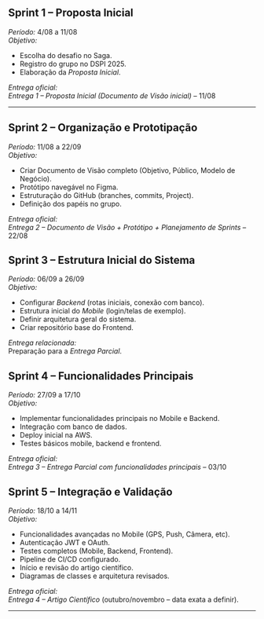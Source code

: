 ## Sprint 1 – Proposta Inicial  
*Período:* 4/08 a 11/08  
*Objetivo:*  
- Escolha do desafio no Saga.  
- Registro do grupo no DSPI 2025.  
- Elaboração da *Proposta Inicial*.  

*Entrega oficial:*  
 *Entrega 1 – Proposta Inicial (Documento de Visão inicial)* – 11/08  

---

## Sprint 2 – Organização e Prototipação  
*Período:* 11/08 a 22/09  
*Objetivo:*  
- Criar Documento de Visão completo (Objetivo, Público, Modelo de Negócio).  
- Protótipo navegável no Figma.  
- Estruturação do GitHub (branches, commits, Project).  
- Definição dos papéis no grupo.  

*Entrega oficial:*  
 *Entrega 2 – Documento de Visão + Protótipo + Planejamento de Sprints* – 22/08  

 ## Sprint 3 – Estrutura Inicial do Sistema  
*Período:* 06/09 a 26/09  
*Objetivo:*  
- Configurar *Backend* (rotas iniciais, conexão com banco).  
- Estrutura inicial do *Mobile* (login/telas de exemplo).  
- Definir arquitetura geral do sistema.  
- Criar repositório base do Frontend.  

*Entrega relacionada:*  
Preparação para a *Entrega Parcial*.  

## Sprint 4 – Funcionalidades Principais  
*Período:* 27/09 a 17/10  
*Objetivo:*  
- Implementar funcionalidades principais no Mobile e Backend.  
- Integração com banco de dados.  
- Deploy inicial na AWS.    
- Testes básicos mobile, backend e frontend.  

*Entrega oficial:*  
*Entrega 3 – Entrega Parcial com funcionalidades principais* – 03/10  

## Sprint 5 – Integração e Validação  
*Período:* 18/10 a 14/11  
*Objetivo:*  
- Funcionalidades avançadas no Mobile (GPS, Push, Câmera, etc).  
- Autenticação JWT e OAuth.  
- Testes completos (Mobile, Backend, Frontend).  
- Pipeline de CI/CD configurado.  
- Início e revisão do artigo científico.  
- Diagramas de classes e arquitetura revisados.  

*Entrega oficial:*  
*Entrega 4 – Artigo Científico* (outubro/novembro – data exata a definir).  

---